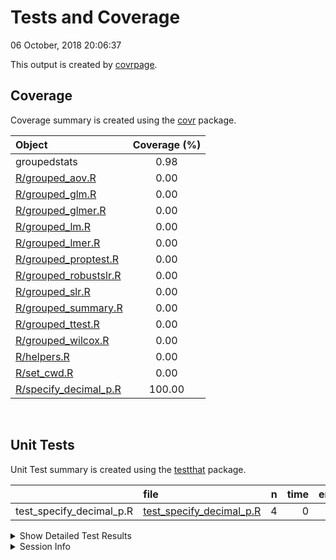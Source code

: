 Tests and Coverage
================
06 October, 2018 20:06:37

This output is created by
[covrpage](https://github.com/yonicd/covrpage).

## Coverage

Coverage summary is created using the
[covr](https://github.com/r-lib/covr) package.

| Object                                              | Coverage (%) |
| :-------------------------------------------------- | :----------: |
| groupedstats                                        |     0.98     |
| [R/grouped\_aov.R](../R/grouped_aov.R)              |     0.00     |
| [R/grouped\_glm.R](../R/grouped_glm.R)              |     0.00     |
| [R/grouped\_glmer.R](../R/grouped_glmer.R)          |     0.00     |
| [R/grouped\_lm.R](../R/grouped_lm.R)                |     0.00     |
| [R/grouped\_lmer.R](../R/grouped_lmer.R)            |     0.00     |
| [R/grouped\_proptest.R](../R/grouped_proptest.R)    |     0.00     |
| [R/grouped\_robustslr.R](../R/grouped_robustslr.R)  |     0.00     |
| [R/grouped\_slr.R](../R/grouped_slr.R)              |     0.00     |
| [R/grouped\_summary.R](../R/grouped_summary.R)      |     0.00     |
| [R/grouped\_ttest.R](../R/grouped_ttest.R)          |     0.00     |
| [R/grouped\_wilcox.R](../R/grouped_wilcox.R)        |     0.00     |
| [R/helpers.R](../R/helpers.R)                       |     0.00     |
| [R/set\_cwd.R](../R/set_cwd.R)                      |     0.00     |
| [R/specify\_decimal\_p.R](../R/specify_decimal_p.R) |    100.00    |

<br>

## Unit Tests

Unit Test summary is created using the
[testthat](https://github.com/r-lib/testthat)
package.

|                             | file                                                             | n | time | error | failed | skipped | warning |
| --------------------------- | :--------------------------------------------------------------- | -: | ---: | ----: | -----: | ------: | ------: |
| test\_specify\_decimal\_p.R | [test\_specify\_decimal\_p.R](testthat/test_specify_decimal_p.R) | 4 |    0 |     0 |      0 |       0 |       0 |

<details closed>

<summary> Show Detailed Test Results
</summary>

| file                                                                 | context          | test                      | status | n | time |
| :------------------------------------------------------------------- | :--------------- | :------------------------ | :----- | -: | ---: |
| [test\_specify\_decimal\_p.R](testthat/test_specify_decimal_p.R#L17) | Specify decimals | specify\_decimal\_p works | PASS   | 4 |    0 |

</details>

<details>

<summary> Session Info </summary>

| Field    | Value                            |
| :------- | :------------------------------- |
| Version  | R version 3.5.1 (2018-07-02)     |
| Platform | x86\_64-w64-mingw32/x64 (64-bit) |
| Running  | Windows \>= 8 x64 (build 9200)   |
| Language | English\_United States           |
| Timezone | America/New\_York                |

| Package  | Version    |
| :------- | :--------- |
| testthat | 2.0.0      |
| covr     | 3.2.0.9000 |
| covrpage | 0.0.59     |

</details>

<!--- Final Status : pass --->
